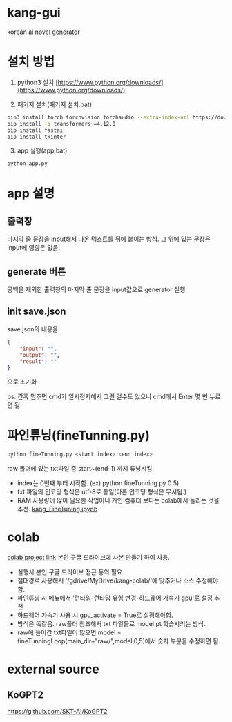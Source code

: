 # kang-gui
korean ai novel generator

# 설치 방법

1. python3 설치
[https://www.python.org/downloads/](https://www.python.org/downloads/)

2. 패키지 설치(패키지 설치.bat)
```sh
pip3 install torch torchvision torchaudio --extra-index-url https://download.pytorch.org/whl/cu116
pip install -q transformers~=4.12.0
pip install fastai
pip install tkinter
```

3. app 실행(app.bat)
```sh
python app.py
```

# app 설명

## 출력창
마지막 줄 문장을 input해서 나온 텍스트를 뒤에 붙이는 방식.
그 위에 있는 문장은 input에 영향은 없음.

## generate 버튼
공백을 제외한 출력창의 마지막 줄 문장을 input값으로
generator 실행

## init save.json
save.json의 내용을
```json
{
    "input": "",
    "output": "",
    "result": ""
}
```
으로 초기화

ps. 간혹 멈추면 cmd가 일시정지해서 그런 걸수도 있으니 cmd에서 Enter 몇 번 누르면 됨.

# 파인튜닝(fineTunning.py)
```sh
python fineTunning.py <start index> <end index>
```
raw 폴더에 있는 txt파일 중 start~(end-1) 까지 튜닝시킴.

* index는 0번째 부터 시작함. (ex) python fineTunning.py 0 5)
* txt 파일의 인코딩 형식은 utf-8로 통일(다른 인코딩 형식은 무시됨.)
* RAM 사용량이 많이 필요한 작업이니 개인 컴퓨터 보다는 colab에서 돌리는 것을 추천.
[kang_FineTuning.ipynb](https://colab.research.google.com/drive/1H3MDfWQTBsMd__Szz7byFJ0nurHp9Y_-?usp=sharing)

# colab
[colab project link](https://drive.google.com/drive/folders/1_lwPOVnlnSVfekPzwttxKJkc17DZ6FhC?usp=sharing) 
본인 구글 드라이브에 사본 만들기 하여 사용.

* 실행시 본인 구글 드라이브 접근 동의 필요.
* 절대경로 사용해서 '/gdrive/MyDrive/kang-colab/'에 맞추거나 소스 수정해야함.
* 파인튜닝 시 메뉴에서 '런타임-런타임 유형 변경-하드웨어 가속기 gpu'로 설정 추천
* 하드웨어 가속기 사용 시 gpu_activate = True로 설졍해야함.
* 방식은 똑같음. raw폴더 참조해서 txt 파일들로 model.pt 학습시키는 방식.
* raw에 들어간 txt파일이 많으면 model = fineTunningLoop(main_dir+"raw/",model,0,5)에서 숫자 부분을 수정하면 됨.

# external source

## KoGPT2
https://github.com/SKT-AI/KoGPT2